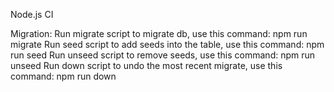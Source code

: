 Node.js CI  

Migration:
Run migrate script to migrate db, use this command: npm run migrate
Run seed script to add seeds into the table, use this command: npm run seed
Run unseed script to remove seeds, use this command: npm run unseed
Run down script to undo the most recent migrate, use this command: npm run down